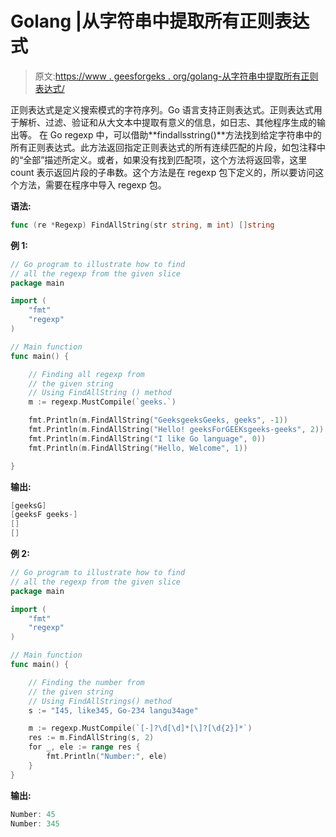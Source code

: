 # Golang |从字符串中提取所有正则表达式

> 原文:[https://www . geesforgeks . org/golang-从字符串中提取所有正则表达式/](https://www.geeksforgeeks.org/golang-extracting-all-the-regular-expression-from-the-string/)

正则表达式是定义搜索模式的字符序列。Go 语言支持正则表达式。正则表达式用于解析、过滤、验证和从大文本中提取有意义的信息，如日志、其他程序生成的输出等。
在 Go regexp 中，可以借助**findallsstring()**方法找到给定字符串中的所有正则表达式。此方法返回指定正则表达式的所有连续匹配的片段，如包注释中的“全部”描述所定义。或者，如果没有找到匹配项，这个方法将返回零，这里 count 表示返回片段的子串数。这个方法是在 regexp 包下定义的，所以要访问这个方法，需要在程序中导入 regexp 包。

**语法:**

```go
func (re *Regexp) FindAllString(str string, m int) []string
```

**例 1:**

```go
// Go program to illustrate how to find
// all the regexp from the given slice
package main

import (
    "fmt"
    "regexp"
)

// Main function
func main() {

    // Finding all regexp from 
    // the given string
    // Using FindAllString () method
    m := regexp.MustCompile(`geeks.`)

    fmt.Println(m.FindAllString("GeeksgeeksGeeks, geeks", -1))
    fmt.Println(m.FindAllString("Hello! geeksForGEEKsgeeks-geeks", 2))
    fmt.Println(m.FindAllString("I like Go language", 0))
    fmt.Println(m.FindAllString("Hello, Welcome", 1))

}
```

**输出:**

```go
[geeksG]
[geeksF geeks-]
[]
[]

```

**例 2:**

```go
// Go program to illustrate how to find
// all the regexp from the given slice
package main

import (
    "fmt"
    "regexp"
)

// Main function
func main() {

    // Finding the number from 
    // the given string
    // Using FindAllStrings() method
    s := "I45, like345, Go-234 langu34age"

    m := regexp.MustCompile(`[-]?\d[\d]*[\]?[\d{2}]*`)
    res := m.FindAllString(s, 2)
    for _, ele := range res {
        fmt.Println("Number:", ele)
    }
}
```

**输出:**

```go
Number: 45
Number: 345

```